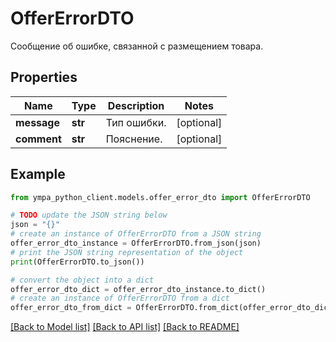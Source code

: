 # OfferErrorDTO

Сообщение об ошибке, связанной с размещением товара.

## Properties

Name | Type | Description | Notes
------------ | ------------- | ------------- | -------------
**message** | **str** | Тип ошибки. | [optional] 
**comment** | **str** | Пояснение. | [optional] 

## Example

```python
from ympa_python_client.models.offer_error_dto import OfferErrorDTO

# TODO update the JSON string below
json = "{}"
# create an instance of OfferErrorDTO from a JSON string
offer_error_dto_instance = OfferErrorDTO.from_json(json)
# print the JSON string representation of the object
print(OfferErrorDTO.to_json())

# convert the object into a dict
offer_error_dto_dict = offer_error_dto_instance.to_dict()
# create an instance of OfferErrorDTO from a dict
offer_error_dto_from_dict = OfferErrorDTO.from_dict(offer_error_dto_dict)
```
[[Back to Model list]](../README.md#documentation-for-models) [[Back to API list]](../README.md#documentation-for-api-endpoints) [[Back to README]](../README.md)


